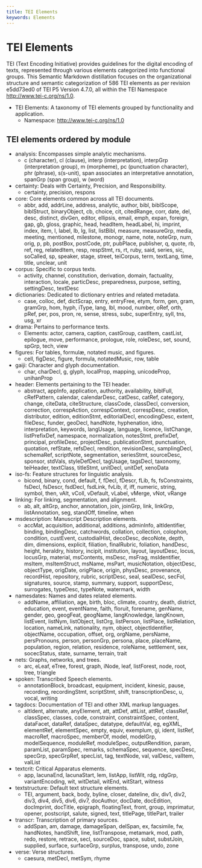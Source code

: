 ```yaml
---
title: TEI Elements
keywords: Elements
---
```


# TEI Elements

TEI (Text Encoding Initiative) provides guidelines for the digital encoding of texts, represented through various elements categorized into functional groups. This Semantic Markdown distillation focuses on the organizational structure and semantic categorization of 586 TEI elements as per revision e5dd73ed0 of TEI P5 Version 4.7.0, all within the TEI Namespace http://www.tei-c.org/ns/1.0.

- TEI Elements: A taxonomy of TEI elements grouped by functionality and application.
  - Namespace: http://www.tei-c.org/ns/1.0

## TEI elements ordered by module

- analysis: Encompasses simple analytic mechanisms.
  - c (character), cl (clause), interp (interpretation), interpGrp (interpretation group), m (morpheme), pc (punctuation character), phr (phrase), s(s-unit), span associates an interpretative annotation, spanGrp (span group), w (word)
- certainty: Deals with Certainty, Precision, and Responsibility.
  - certainty, precision, respons
- core: Core elements common across all TEI documents.
  - abbr, add, addrLine, address, analytic, author, bibl, biblScope, biblStruct, binaryObject, cb, choice, cit, citedRange, corr, date, del, desc, distinct, divGen, editor, ellipsis, email, emph, expan, foreign, gap, gb, gloss, graphic, head, headItem, headLabel, hi, imprint, index, item, l, label, lb, lg, list, listBibl, measure, measureGrp, media, meeting, mentioned, milestone, monogr, name, note, noteGrp, num, orig, p, pb, postBox, postCode, ptr, pubPlace, publisher, q, quote, rb, ref, reg, relatedItem, resp, respStmt, rs, rt, ruby, said, series, sic, soCalled, sp, speaker, stage, street, teiCorpus, term, textLang, time, title, unclear, unit
- corpus: Specific to corpus texts.
  - activity, channel, constitution, derivation, domain, factuality, interaction, locale, particDesc, preparedness, purpose, setting, settingDesc, textDesc
- dictionaries: Dedicated to dictionary entries and related metadata.
  - case, colloc, def, dictScrap, entry, entryFree, etym, form, gen, gram, gramGrp, hom, hyph, iType, lang, lbl, mood, number, oRef, orth, pRef, per, pos, pron, re, sense, stress, subc, superEntry, syll, tns, usg, xr
- drama: Pertains to performance texts.
  - Elements: actor, camera, caption, castGroup, castItem, castList, epilogue, move, performance, prologue, role, roleDesc, set, sound, spGrp, tech, view 
- figures: For tables, formulæ, notated music, and figures.
  - cell, figDesc, figure, formula, notatedMusic, row, table
- gaiji: Character and glyph documentation.
  - char, charDecl, g, glyph, localProp, mapping, unicodeProp, unihanProp
- header: Elements pertaining to the TEI header.
  - abstract, appInfo, application, authority, availability, biblFull, cRefPattern, calendar, calendarDesc, catDesc, catRef, category, change, citeData, citeStructure, classCode, classDecl, conversion, correction, correspAction, correspContext, correspDesc, creation, distributor, edition, editionStmt, editorialDecl, encodingDesc, extent, fileDesc, funder, geoDecl, handNote, hyphenation, idno, interpretation, keywords, langUsage, language, licence, listChange, listPrefixDef, namespace, normalization, notesStmt, prefixDef, principal, profileDesc, projectDesc, publicationStmt, punctuation, quotation, refState, refsDecl, rendition, revisionDesc, samplingDecl, schemaRef, scriptNote, segmentation, seriesStmt, sourceDesc, sponsor, stdVals, styleDefDecl, tagUsage, tagsDecl, taxonomy, teiHeader, textClass, titleStmt, unitDecl, unitDef, xenoData
- iso-fs: Feature structures for linguistic analysis.
  - bicond, binary, cond, default, f, fDecl, fDescr, fLib, fs, fsConstraints, fsDecl, fsDescr, fsdDecl, fsdLink, fvLib, if, iff, numeric, string, symbol, then, vAlt, vColl, vDefault, vLabel, vMerge, vNot, vRange
- linking: For linking, segmentation, and alignment.
  - ab, alt, altGrp, anchor, annotation, join, joinGrp, link, linkGrp, listAnnotation, seg, standOff, timeline, when
- msdescription: Manuscript Description elements.
  - accMat, acquisition, additional, additions, adminInfo, altIdentifier, binding, bindingDesc, catchwords, collation, collection, colophon, condition, custEvent, custodialHist, decoDesc, decoNote, depth, dim, dimensions, explicit, filiation, finalRubric, foliation, handDesc, height, heraldry, history, incipit, institution, layout, layoutDesc, locus, locusGrp, material, msContents, msDesc, msFrag, msIdentifier, msItem, msItemStruct, msName, msPart, musicNotation, objectDesc, objectType, origDate, origPlace, origin, physDesc, provenance, recordHist, repository, rubric, scriptDesc, seal, sealDesc, secFol, signatures, source, stamp, summary, support, supportDesc, surrogates, typeDesc, typeNote, watermark, width
- namesdates: Names and dates related elements.
  - addName, affiliation, age, birth, bloc, climate, country, death, district, education, event, eventName, faith, floruit, forename, genName, gender, geo, geogFeat, geogName, langKnowledge, langKnown, listEvent, listNym, listObject, listOrg, listPerson, listPlace, listRelation, location, nameLink, nationality, nym, object, objectIdentifier, objectName, occupation, offset, org, orgName, persName, persPronouns, person, personGrp, persona, place, placeName, population, region, relation, residence, roleName, settlement, sex, socecStatus, state, surname, terrain, trait
- nets: Graphs, networks, and trees.
  - arc, eLeaf, eTree, forest, graph, iNode, leaf, listForest, node, root, tree, triangle
- spoken: Transcribed Speech elements.
  - annotationBlock, broadcast, equipment, incident, kinesic, pause, recording, recordingStmt, scriptStmt, shift, transcriptionDesc, u, vocal, writing
- tagdocs: Documentation of TEI and other XML markup languages.
  - altIdent, alternate, anyElement, att, attDef, attList, attRef, classRef, classSpec, classes, code, constraint, constraintSpec, content, dataFacet, dataRef, dataSpec, datatype, defaultVal, eg, egXML, elementRef, elementSpec, empty, equiv, exemplum, gi, ident, listRef, macroRef, macroSpec, memberOf, model, modelGrp, modelSequence, moduleRef, moduleSpec, outputRendition, param, paramList, paramSpec, remarks, schemaSpec, sequence, specDesc, specGrp, specGrpRef, specList, tag, textNode, val, valDesc, valItem, valList
- textcrit: Critical Apparatus elements.
  - app, lacunaEnd, lacunaStart, lem, listApp, listWit, rdg, rdgGrp, variantEncoding, wit, witDetail, witEnd, witStart, witness
- textstructure: Default text structure elements.
  - TEI, argument, back, body, byline, closer, dateline, div, div1, div2, div3, div4, div5, div6, div7, docAuthor, docDate, docEdition, docImprint, docTitle, epigraph, floatingText, front, group, imprimatur, opener, postscript, salute, signed, text, titlePage, titlePart, trailer
- transcr: Transcription of primary sources.
  - addSpan, am, damage, damageSpan, delSpan, ex, facsimile, fw, handNotes, handShift, line, listTranspose, metamark, mod, path, redo, restore, retrace, secl, sourceDoc, space, subst, substJoin, supplied, surface, surfaceGrp, surplus, transpose, undo, zone
- verse: Verse structures.
  - caesura, metDecl, metSym, rhyme